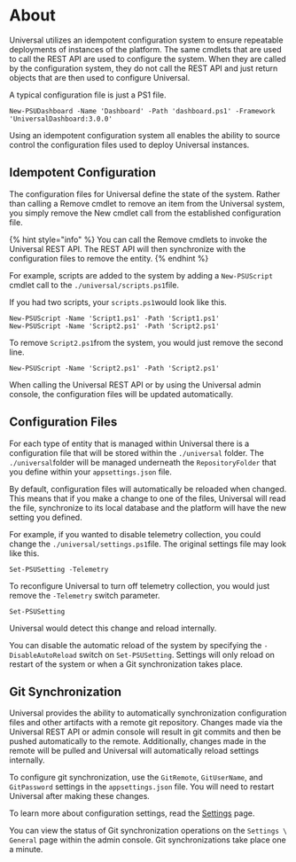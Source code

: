 # About

Universal utilizes an idempotent configuration system to ensure repeatable deployments of instances of the platform. The same cmdlets that are used to call the REST API are used to configure the system. When they are called by the configuration system, they do not call the REST API and just return objects that are then used to configure Universal.

A typical configuration file is just a PS1 file.

```text
New-PSUDashboard -Name 'Dashboard' -Path 'dashboard.ps1' -Framework 'UniversalDashboard:3.0.0'
```

Using an idempotent configuration system all enables the ability to source control the configuration files used to deploy Universal instances.

## Idempotent Configuration

The configuration files for Universal define the state of the system. Rather than calling a Remove cmdlet to remove an item from the Universal system, you simply remove the New cmdlet call from the established configuration file.

{% hint style="info" %}
You can call the Remove cmdlets to invoke the Universal REST API. The REST API will then synchronize with the configuration files to remove the entity.
{% endhint %}

For example, scripts are added to the system by adding a `New-PSUScript` cmdlet call to the `./universal/scripts.ps1`file.

If you had two scripts, your `scripts.ps1`would look like this.

```text
New-PSUScript -Name 'Script1.ps1' -Path 'Script1.ps1'
New-PSUScript -Name 'Script2.ps1' -Path 'Script2.ps1'
```

To remove `Script2.ps1`from the system, you would just remove the second line.

```text
New-PSUScript -Name 'Script2.ps1' -Path 'Script2.ps1'
```

When calling the Universal REST API or by using the Universal admin console, the configuration files will be updated automatically.

## Configuration Files

For each type of entity that is managed within Universal there is a configuration file that will be stored within the `./universal` folder. The `./universal`folder will be managed underneath the `RepositoryFolder` that you define within your `appsettings.json` file.

By default, configuration files will automatically be reloaded when changed. This means that if you make a change to one of the files, Universal will read the file, synchronize to its local database and the platform will have the new setting you defined.

For example, if you wanted to disable telemetry collection, you could change the `./universal/settings.ps1`file. The original settings file may look like this.

```text
Set-PSUSetting -Telemetry
```

To reconfigure Universal to turn off telemetry collection, you would just remove the `-Telemetry` switch parameter.

```text
Set-PSUSetting
```

Universal would detect this change and reload internally.

You can disable the automatic reload of the system by specifying the `-DisableAutoReload` switch on `Set-PSUSetting`. Settings will only reload on restart of the system or when a Git synchronization takes place.

## Git Synchronization

Universal provides the ability to automatically synchronization configuration files and other artifacts with a remote git repository. Changes made via the Universal REST API or admin console will result in git commits and then be pushed automatically to the remote. Additionally, changes made in the remote will be pulled and Universal will automatically reload settings internally.

To configure git synchronization, use the `GitRemote`, `GitUserName`, and `GitPassword` settings in the `appsettings.json` file. You will need to restart Universal after making these changes.

To learn more about configuration settings, read the [Settings](settings.md) page.

You can view the status of Git synchronization operations on the `Settings \ General` page within the admin console. Git synchronizations take place one a minute.

